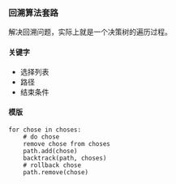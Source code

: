 ### 回溯算法套路
解决回溯问题，实际上就是一个决策树的遍历过程。
#### 关键字
- 选择列表
- 路径
- 结束条件

#### 模版
```
for chose in choses:
    # do chose
    remove chose from choses
    path.add(chose)
    backtrack(path, choses)
    # rollback chose
    path.remove(chose)
```

